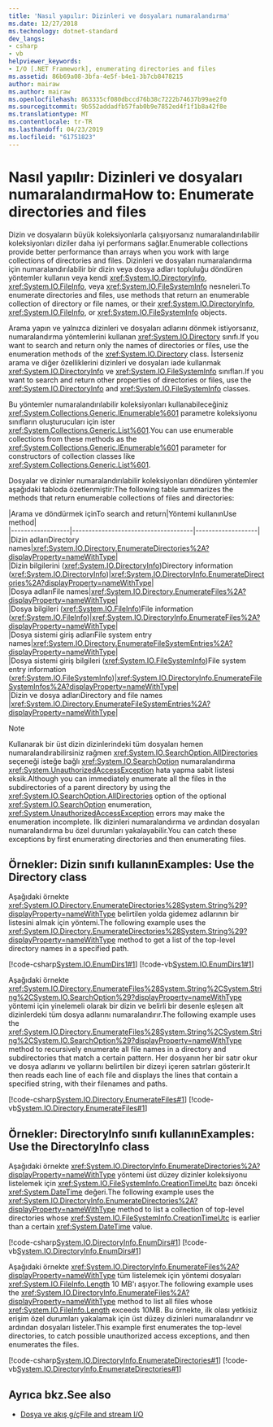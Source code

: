```yaml
---
title: 'Nasıl yapılır: Dizinleri ve dosyaları numaralandırma'
ms.date: 12/27/2018
ms.technology: dotnet-standard
dev_langs:
- csharp
- vb
helpviewer_keywords:
- I/O [.NET Framework], enumerating directories and files
ms.assetid: 86b69a08-3bfa-4e5f-b4e1-3b7cb8478215
author: mairaw
ms.author: mairaw
ms.openlocfilehash: 863335cf080dbccd76b38c7222b74637b99ae2f0
ms.sourcegitcommit: 9b552addadfb57fab0b9e7852ed4f1f1b8a42f8e
ms.translationtype: MT
ms.contentlocale: tr-TR
ms.lasthandoff: 04/23/2019
ms.locfileid: "61751823"
---
```

# <a name="how-to-enumerate-directories-and-files"></a><span data-ttu-id="f6c89-102">Nasıl yapılır: Dizinleri ve dosyaları numaralandırma</span><span class="sxs-lookup"><span data-stu-id="f6c89-102">How to: Enumerate directories and files</span></span>
<span data-ttu-id="f6c89-103">Dizin ve dosyaların büyük koleksiyonlarla çalışıyorsanız numaralandırılabilir koleksiyonları diziler daha iyi performans sağlar.</span><span class="sxs-lookup"><span data-stu-id="f6c89-103">Enumerable collections provide better performance than arrays when you work with large collections of directories and files.</span></span> <span data-ttu-id="f6c89-104">Dizinleri ve dosyaları numaralandırma için numaralandırılabilir bir dizin veya dosya adları topluluğu döndüren yöntemler kullanın veya kendi <xref:System.IO.DirectoryInfo>, <xref:System.IO.FileInfo>, veya <xref:System.IO.FileSystemInfo> nesneleri.</span><span class="sxs-lookup"><span data-stu-id="f6c89-104">To enumerate directories and files, use methods that return an enumerable collection of directory or file names, or their <xref:System.IO.DirectoryInfo>, <xref:System.IO.FileInfo>, or <xref:System.IO.FileSystemInfo> objects.</span></span>  
  
<span data-ttu-id="f6c89-105">Arama yapın ve yalnızca dizinleri ve dosyaları adlarını dönmek istiyorsanız, numaralandırma yöntemlerini kullanan <xref:System.IO.Directory> sınıfı.</span><span class="sxs-lookup"><span data-stu-id="f6c89-105">If you want to search and return only the names of directories or files, use the enumeration methods of the <xref:System.IO.Directory> class.</span></span> <span data-ttu-id="f6c89-106">İsterseniz arama ve diğer özelliklerini dizinleri ve dosyaları iade kullanmak <xref:System.IO.DirectoryInfo> ve <xref:System.IO.FileSystemInfo> sınıfları.</span><span class="sxs-lookup"><span data-stu-id="f6c89-106">If you want to search and return other properties of directories or files, use the <xref:System.IO.DirectoryInfo> and <xref:System.IO.FileSystemInfo> classes.</span></span>  
  
<span data-ttu-id="f6c89-107">Bu yöntemler numaralandırılabilir koleksiyonları kullanabileceğiniz <xref:System.Collections.Generic.IEnumerable%601> parametre koleksiyonu sınıfların oluşturucuları için ister <xref:System.Collections.Generic.List%601>.</span><span class="sxs-lookup"><span data-stu-id="f6c89-107">You can use enumerable collections from these methods as the <xref:System.Collections.Generic.IEnumerable%601> parameter for constructors of collection classes like <xref:System.Collections.Generic.List%601>.</span></span>  
  
<span data-ttu-id="f6c89-108">Dosyalar ve dizinler numaralandırılabilir koleksiyonları döndüren yöntemler aşağıdaki tabloda özetlenmiştir:</span><span class="sxs-lookup"><span data-stu-id="f6c89-108">The following table summarizes the methods that return enumerable collections of files and directories:</span></span>  
  
|<span data-ttu-id="f6c89-109">Arama ve döndürmek için</span><span class="sxs-lookup"><span data-stu-id="f6c89-109">To search and return</span></span>|<span data-ttu-id="f6c89-110">Yöntemi kullanın</span><span class="sxs-lookup"><span data-stu-id="f6c89-110">Use method</span></span>|  
|------------------|-------------------------------------|-------------------|  
|<span data-ttu-id="f6c89-111">Dizin adları</span><span class="sxs-lookup"><span data-stu-id="f6c89-111">Directory names</span></span>|<xref:System.IO.Directory.EnumerateDirectories%2A?displayProperty=nameWithType>|  
|<span data-ttu-id="f6c89-112">Dizin bilgilerini (<xref:System.IO.DirectoryInfo>)</span><span class="sxs-lookup"><span data-stu-id="f6c89-112">Directory information (<xref:System.IO.DirectoryInfo>)</span></span>|<xref:System.IO.DirectoryInfo.EnumerateDirectories%2A?displayProperty=nameWithType>|  
|<span data-ttu-id="f6c89-113">Dosya adları</span><span class="sxs-lookup"><span data-stu-id="f6c89-113">File names</span></span>|<xref:System.IO.Directory.EnumerateFiles%2A?displayProperty=nameWithType>|  
|<span data-ttu-id="f6c89-114">Dosya bilgileri (<xref:System.IO.FileInfo>)</span><span class="sxs-lookup"><span data-stu-id="f6c89-114">File information (<xref:System.IO.FileInfo>)</span></span>|<xref:System.IO.DirectoryInfo.EnumerateFiles%2A?displayProperty=nameWithType>|  
|<span data-ttu-id="f6c89-115">Dosya sistemi giriş adları</span><span class="sxs-lookup"><span data-stu-id="f6c89-115">File system entry names</span></span>|<xref:System.IO.Directory.EnumerateFileSystemEntries%2A?displayProperty=nameWithType>|  
|<span data-ttu-id="f6c89-116">Dosya sistemi giriş bilgileri (<xref:System.IO.FileSystemInfo>)</span><span class="sxs-lookup"><span data-stu-id="f6c89-116">File system entry information (<xref:System.IO.FileSystemInfo>)</span></span>|<xref:System.IO.DirectoryInfo.EnumerateFileSystemInfos%2A?displayProperty=nameWithType>|  
|<span data-ttu-id="f6c89-117">Dizin ve dosya adları</span><span class="sxs-lookup"><span data-stu-id="f6c89-117">Directory and file names</span></span> |<xref:System.IO.Directory.EnumerateFileSystemEntries%2A?displayProperty=nameWithType>|  

> [!NOTE]
> <span data-ttu-id="f6c89-118">Kullanarak bir üst dizin dizinlerindeki tüm dosyaları hemen numaralandırabilirsiniz rağmen <xref:System.IO.SearchOption.AllDirectories> seçeneği isteğe bağlı <xref:System.IO.SearchOption> numaralandırma <xref:System.UnauthorizedAccessException> hata yapma sabit listesi eksik.</span><span class="sxs-lookup"><span data-stu-id="f6c89-118">Although you can immediately enumerate all the files in the subdirectories of a parent directory by using the <xref:System.IO.SearchOption.AllDirectories> option of the optional <xref:System.IO.SearchOption> enumeration, <xref:System.UnauthorizedAccessException> errors may make the enumeration incomplete.</span></span> <span data-ttu-id="f6c89-119">İlk dizinleri numaralandırma ve ardından dosyaları numaralandırma bu özel durumları yakalayabilir.</span><span class="sxs-lookup"><span data-stu-id="f6c89-119">You can catch these exceptions by first enumerating directories and then enumerating files.</span></span>  
  
## <a name="examples-use-the-directory-class"></a><span data-ttu-id="f6c89-120">Örnekler: Dizin sınıfı kullanın</span><span class="sxs-lookup"><span data-stu-id="f6c89-120">Examples: Use the Directory class</span></span>  
  
<span data-ttu-id="f6c89-121">Aşağıdaki örnekte <xref:System.IO.Directory.EnumerateDirectories%28System.String%29?displayProperty=nameWithType> belirtilen yolda gidemez adlarının bir listesini almak için yöntemi.</span><span class="sxs-lookup"><span data-stu-id="f6c89-121">The following example uses the <xref:System.IO.Directory.EnumerateDirectories%28System.String%29?displayProperty=nameWithType> method to get a list of the top-level directory names in a specified path.</span></span>  

[!code-csharp[System.IO.EnumDirs1#1](../../../samples/snippets/csharp/VS_Snippets_CLR_System/system.io.enumdirs1/cs/program.cs#1)]
[!code-vb[System.IO.EnumDirs1#1](../../../samples/snippets/visualbasic/VS_Snippets_CLR_System/system.io.enumdirs1/vb/program.vb#1)]  

<span data-ttu-id="f6c89-122">Aşağıdaki örnekte <xref:System.IO.Directory.EnumerateFiles%28System.String%2CSystem.String%2CSystem.IO.SearchOption%29?displayProperty=nameWithType> yöntemi için yinelemeli olarak bir dizin ve belirli bir desenle eşleşen alt dizinlerdeki tüm dosya adlarını numaralandırır.</span><span class="sxs-lookup"><span data-stu-id="f6c89-122">The following example uses the <xref:System.IO.Directory.EnumerateFiles%28System.String%2CSystem.String%2CSystem.IO.SearchOption%29?displayProperty=nameWithType> method to recursively enumerate all file names in a directory and subdirectories that match a certain pattern.</span></span> <span data-ttu-id="f6c89-123">Her dosyanın her bir satır okur ve dosya adlarını ve yollarını belirtilen bir dizeyi içeren satırları gösterir.</span><span class="sxs-lookup"><span data-stu-id="f6c89-123">It then reads each line of each file and displays the lines that contain a specified string, with their filenames and paths.</span></span>

[!code-csharp[System.IO.Directory.EnumerateFiles#1](../../../samples/snippets/csharp/VS_Snippets_CLR_System/system.io.directory.enumeratefiles/cs/program.cs#1)]
[!code-vb[System.IO.Directory.EnumerateFiles#1](../../../samples/snippets/visualbasic/VS_Snippets_CLR_System/system.io.directory.enumeratefiles/vb/program.vb#1)]  
  
## <a name="examples-use-the-directoryinfo-class"></a><span data-ttu-id="f6c89-124">Örnekler: DirectoryInfo sınıfı kullanın</span><span class="sxs-lookup"><span data-stu-id="f6c89-124">Examples: Use the DirectoryInfo class</span></span>  
  
<span data-ttu-id="f6c89-125">Aşağıdaki örnekte <xref:System.IO.DirectoryInfo.EnumerateDirectories%2A?displayProperty=nameWithType> yöntemi üst düzey dizinler koleksiyonu listelemek için <xref:System.IO.FileSystemInfo.CreationTimeUtc> bazı önceki <xref:System.DateTime> değeri.</span><span class="sxs-lookup"><span data-stu-id="f6c89-125">The following example uses the <xref:System.IO.DirectoryInfo.EnumerateDirectories%2A?displayProperty=nameWithType> method to list a collection of top-level directories whose <xref:System.IO.FileSystemInfo.CreationTimeUtc> is earlier than a certain <xref:System.DateTime> value.</span></span>  

[!code-csharp[System.IO.DirectoryInfo.EnumDirs#1](../../../samples/snippets/csharp/VS_Snippets_CLR_System/system.io.directoryinfo.enumdirs/cs/program.cs)]
[!code-vb[System.IO.DirectoryInfo.EnumDirs#1](../../../samples/snippets/visualbasic/VS_Snippets_CLR_System/system.io.directoryinfo.enumdirs/vb/module1.vb)]  
  
<span data-ttu-id="f6c89-126">Aşağıdaki örnekte <xref:System.IO.DirectoryInfo.EnumerateFiles%2A?displayProperty=nameWithType> tüm listelemek için yöntemi dosyaları <xref:System.IO.FileInfo.Length> 10 MB'ı aşıyor.</span><span class="sxs-lookup"><span data-stu-id="f6c89-126">The following example uses the <xref:System.IO.DirectoryInfo.EnumerateFiles%2A?displayProperty=nameWithType> method to list all files whose <xref:System.IO.FileInfo.Length> exceeds 10MB.</span></span> <span data-ttu-id="f6c89-127">Bu örnekte, ilk olası yetkisiz erişim özel durumları yakalamak için üst düzey dizinleri numaralandırır ve ardından dosyaları listeler.</span><span class="sxs-lookup"><span data-stu-id="f6c89-127">This example first enumerates the top-level directories, to catch possible unauthorized access exceptions, and then enumerates the files.</span></span>  

[!code-csharp[System.IO.DirectoryInfo.EnumerateDirectories#1](../../../samples/snippets/csharp/VS_Snippets_CLR_System/system.io.directoryinfo.enumeratedirectories/cs/program.cs#1)]
[!code-vb[System.IO.DirectoryInfo.EnumerateDirectories#1](../../../samples/snippets/visualbasic/VS_Snippets_CLR_System/system.io.directoryinfo.enumeratedirectories/vb/program.vb#1)]  
  
## <a name="see-also"></a><span data-ttu-id="f6c89-128">Ayrıca bkz.</span><span class="sxs-lookup"><span data-stu-id="f6c89-128">See also</span></span>

- [<span data-ttu-id="f6c89-129">Dosya ve akış g/ç</span><span class="sxs-lookup"><span data-stu-id="f6c89-129">File and stream I/O</span></span>](../../../docs/standard/io/index.md)
